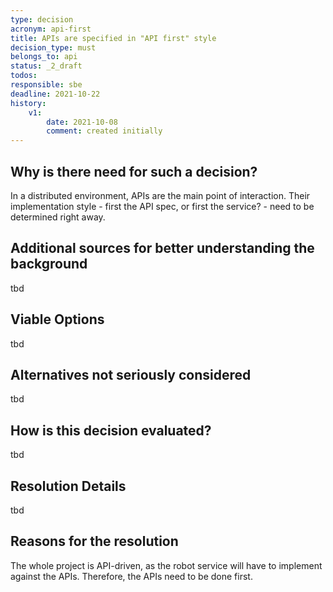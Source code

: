 ```yaml
---
type: decision
acronym: api-first
title: APIs are specified in "API first" style
decision_type: must
belongs_to: api
status: _2_draft
todos:
responsible: sbe
deadline: 2021-10-22
history:
    v1:
        date: 2021-10-08
        comment: created initially
---
```


## Why is there need for such a decision?

In a distributed environment, APIs are the main point of interaction. Their implementation style - first the API
spec, or first the service? - need to be determined right away.

## Additional sources for better understanding the background

tbd

## Viable Options

tbd

## Alternatives not seriously considered

tbd 

## How is this decision evaluated?

tbd

## Resolution Details

tbd

## Reasons for the resolution

The whole project is API-driven, as the robot service will have to implement against the APIs. Therefore, the
APIs need to be done first.

